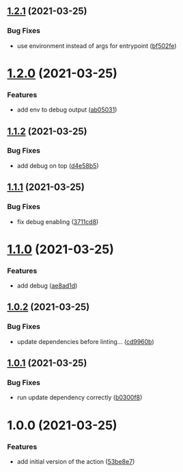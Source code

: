 ## [1.2.1](https://github.com/paschdan/helm-chart-release-to-repo-action/compare/v1.2.0...v1.2.1) (2021-03-25)


### Bug Fixes

* use environment instead of args for entrypoint ([bf502fe](https://github.com/paschdan/helm-chart-release-to-repo-action/commit/bf502fe42983c3311842221233605dd37de6bb75))

# [1.2.0](https://github.com/paschdan/helm-chart-release-to-repo-action/compare/v1.1.2...v1.2.0) (2021-03-25)


### Features

* add env to debug output ([ab05031](https://github.com/paschdan/helm-chart-release-to-repo-action/commit/ab05031262e314401b51339a45434472a1628967))

## [1.1.2](https://github.com/paschdan/helm-chart-release-to-repo-action/compare/v1.1.1...v1.1.2) (2021-03-25)


### Bug Fixes

* add debug on top ([d4e58b5](https://github.com/paschdan/helm-chart-release-to-repo-action/commit/d4e58b59371abed39bf824d133cd3e99b01ad4fb))

## [1.1.1](https://github.com/paschdan/helm-chart-release-to-repo-action/compare/v1.1.0...v1.1.1) (2021-03-25)


### Bug Fixes

* fix debug enabling ([3711cd8](https://github.com/paschdan/helm-chart-release-to-repo-action/commit/3711cd8520b5eacd957ee301b15cad1f6c1041a1))

# [1.1.0](https://github.com/paschdan/helm-chart-release-to-repo-action/compare/v1.0.2...v1.1.0) (2021-03-25)


### Features

* add debug ([ae8ad1d](https://github.com/paschdan/helm-chart-release-to-repo-action/commit/ae8ad1def288e9f438dfe7b63fc65add688afc22))

## [1.0.2](https://github.com/paschdan/helm-chart-release-to-repo-action/compare/v1.0.1...v1.0.2) (2021-03-25)


### Bug Fixes

* update dependencies before linting... ([cd9960b](https://github.com/paschdan/helm-chart-release-to-repo-action/commit/cd9960be277cf8cba37e79235694344c6d71fcdd))

## [1.0.1](https://github.com/paschdan/helm-chart-release-to-repo-action/compare/v1.0.0...v1.0.1) (2021-03-25)


### Bug Fixes

* run update dependency correctly ([b0300f8](https://github.com/paschdan/helm-chart-release-to-repo-action/commit/b0300f8363ec71a13991cf578c5b58e7a3a7f449))

# 1.0.0 (2021-03-25)


### Features

* add initial version of the action ([53be8e7](https://github.com/paschdan/helm-chart-release-to-repo-action/commit/53be8e71ea19aa5fa7280aa9245a594b6a1450e5))
